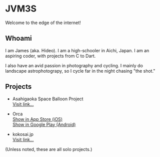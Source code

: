 # JVM3S
Welcome to the edge of the internet!

## Whoami

I am James (aka. Hideo). I am a high-schooler in Aichi, Japan. I am an aspiring coder, with projects from C to Dart.

I also have an avid passion in photography and cycling. I mainly do landscape astrophotograpy, so I cycle far in the night chasing "the shot."

## Projects

- Asahigaoka Space Balloon Project  
[Visit link...](https://asahiastronomy.com/2023/12/04/sb%e3%83%97%e3%83%ad%e3%82%b8%e3%82%a7%e3%82%af%e3%83%88/)

- Orca  
[Show in App Store (iOS)](https://apple.co/487NrdO)  
[Show in Google Play (Android)](https://bit.ly/orcaAndroid)

- kokosai.jp  
[Visit link...](https://kokosai.jp/)

(Unless noted, these are all solo projects.)
